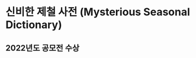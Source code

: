 신비한 제철 사전 (Mysterious Seasonal Dictionary)
==================================================
## 2022년도 공모전 수상

